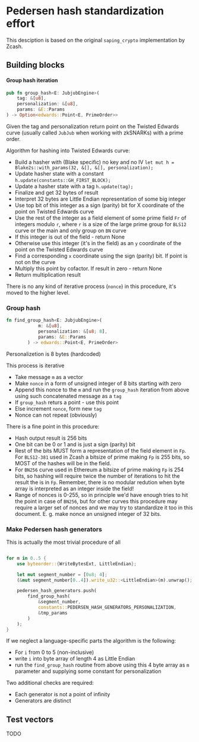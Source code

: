# Pedersen hash standardization effort

This desciption is based on the original `saping_crypto` implementation by Zcash.

## Building blocks

#### Group hash iteration

``` rust
pub fn group_hash<E: JubjubEngine>(
    tag: &[u8],
    personalization: &[u8],
    params: &E::Params
) -> Option<edwards::Point<E, PrimeOrder>>
```

Given the tag and personalization return point on the Twisted Edwards curve (usually called `JubJub` when working with zkSNARKs) with a prime order.

Algorithm for hashing into Twisted Edwards curve:

- Build a hasher with (Blake specific) no key and no IV ```let mut h = Blake2s::with_params(32, &[], &[], personalization);```
- Update hasher state with a constant ```h.update(constants::GH_FIRST_BLOCK);```
- Update a hasher state with a tag ```h.update(tag);```
- Finalize and get 32 bytes of result
- Interpret 32 bytes are Little Endian representation of some big integer
- Use top bit of this integer as a sign (parity) bit for X coordinate of the point on Twisted Edwards curve
- Use the rest of the integer as a field element of some prime field `Fr` of integers modulo `r`, where `r` is a size of the large prime group for `BLS12` curve or the main and only group on `BN` curve
- If this integer is out of the field - return None
- Otherwise use this integer (it's in the field) as an `y` coordinate of the point on the Twisted Edwards curve
- Find a corresponding `x` coordinate using the sign (parity) bit. If point is not on the curve
- Multiply this point by cofactor. If result in zero - return None
- Return multiplication result

There is no any kind of iterative process (`nonce`) in this procedure, it's moved to the higher level.

### Group hash

``` rust
fn find_group_hash<E: JubjubEngine>(
            m: &[u8],
            personalization: &[u8; 8],
            params: &E::Params
        ) -> edwards::Point<E, PrimeOrder>
```

Personalizetion is 8 bytes (hardcoded)

This process is iterative

- Take message `m` as a vector
- Make `nonce` in a form of unsigned integer of 8 bits starting with zero
- Append this nonce to the `m` and run the `group_hash` iteration from above using such concatenated message as a `tag`
- If `group_hash` returs a point - use this point
- Else increment `nonce`, form new `tag`
- Nonce can not repeat (obviously)

There is a fine point in this procedure:

- Hash output result is 256 bits
- One bit can be 0 or 1 and is just a sign (parity) bit
- Rest of the bits MUST form a representation of the field element in `Fp`. For `BLS12-381` used in Zcash a bitsize of prime making `Fp` is 255 bits, so MOST of the hashes will be in the field.
- For `BN256` curve used in Ethereum a bitsize of prime making `Fp` is 254 bits, so hashing will require twice the number of iterations to hit the result the is in `Fp`. Remember, there is no modular redution when byte array is interpreted as an integer inside the field!
- Range of nonces is 0-255, so in principle we'd have enough tries to hit the point in case of `BN256`, but for other curves this procedure may require a larger set of nonces and we may try to standardize it too in this document. E. g. make nonce an unsigned integer of 32 bits.

### Make Pedersen hash generators

This is actually the most trivial procedure of all

``` rust

for m in 0..5 {
    use byteorder::{WriteBytesExt, LittleEndian};

    let mut segment_number = [0u8; 4];
    (&mut segment_number[0..4]).write_u32::<LittleEndian>(m).unwrap();

    pedersen_hash_generators.push(
        find_group_hash(
            &segment_number,
            constants::PEDERSEN_HASH_GENERATORS_PERSONALIZATION,
            &tmp_params
        )
    );
}
```

If we neglect a language-specific parts the algorithm is the following:

- For `i` from 0 to 5 (non-inclusive)
- write `i` into byte array of length 4 as Little Endian
- run the `find_group_hash` routine from above using this 4 byte array as `m` parameter and supplying some constant for personalization

Two additional checks are required:

- Each generator is not a point of infinity
- Generators are distinct

## Test vectors

TODO